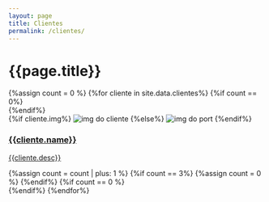```yaml
---
layout: page
title: Clientes
permalink: /clientes/
---
```

<h1>{{page.title}}</h1>
{%assign count = 0 %}
{%for cliente in site.data.clientes%}
{%if count == 0%}
<div class="rd-card-container">
{%endif%}
	<div class="rd-card-item">
		{%if cliente.img%}
		<img class="rd-card-item-img" src="{{cliente.img}}" alt="img do  cliente"/>
		{%else%}
		<img class="rd-card-item-img" src="../assets/img/pessoa_flat.png" alt="img do port"/>
		{%endif%}
		<a class="rd-card-item-desc" href="{{cliente.link | relative_url}}">
			<h3>{{cliente.name}}</h3>
		<p>
			{{cliente.desc}}
		</p>
		</a>
	</div>
	{%assign count = count | plus: 1 %}
	{%if count == 3%}
	{%assign count = 0 %}
	{%endif%}
{%if count == 0 %}
</div>
{%endif%}
{%endfor%}